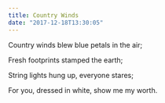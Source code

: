 ```yaml
---
title: Country Winds
date: "2017-12-18T13:30:05"
---
```


Country winds blew blue petals in the air;

Fresh footprints stamped the earth;

String lights hung up, everyone stares;

For you, dressed in white, show me my worth.